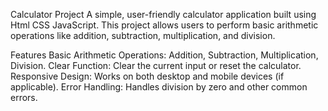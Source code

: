 

Calculator Project
A simple, user-friendly calculator application built using Html CSS JavaScript. This project allows users to perform basic arithmetic operations like addition, subtraction, multiplication, and division.

Features
Basic Arithmetic Operations: Addition, Subtraction, Multiplication, Division.
Clear Function: Clear the current input or reset the calculator.
Responsive Design: Works on both desktop and mobile devices (if applicable).
Error Handling: Handles division by zero and other common errors.


